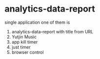 # analytics-data-report
single application
one of them is 
1. analytics-data-report with title from URL
2. Yutjin Music 
3. app kill timer
4. just timer
5. browser control

